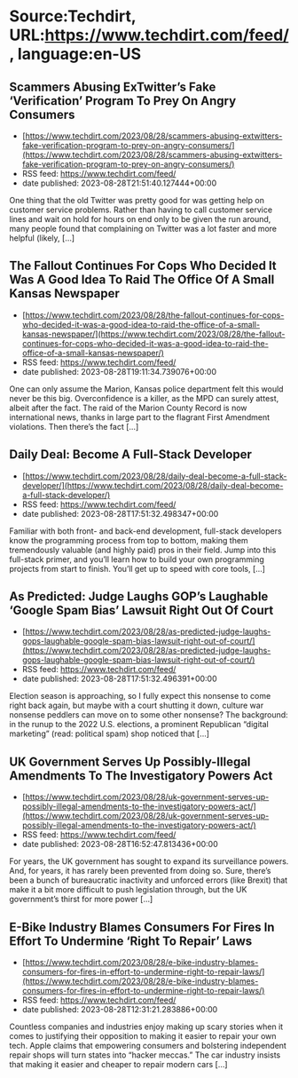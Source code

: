# Source:Techdirt, URL:https://www.techdirt.com/feed/, language:en-US

## Scammers Abusing ExTwitter’s Fake ‘Verification’ Program To Prey On Angry Consumers
 - [https://www.techdirt.com/2023/08/28/scammers-abusing-extwitters-fake-verification-program-to-prey-on-angry-consumers/](https://www.techdirt.com/2023/08/28/scammers-abusing-extwitters-fake-verification-program-to-prey-on-angry-consumers/)
 - RSS feed: https://www.techdirt.com/feed/
 - date published: 2023-08-28T21:51:40.127444+00:00

One thing that the old Twitter was pretty good for was getting help on customer service problems. Rather than having to call customer service lines and wait on hold for hours on end only to be given the run around, many people found that complaining on Twitter was a lot faster and more helpful (likely, [&#8230;]

## The Fallout Continues For Cops Who Decided It Was A Good Idea To Raid The Office Of A Small Kansas Newspaper
 - [https://www.techdirt.com/2023/08/28/the-fallout-continues-for-cops-who-decided-it-was-a-good-idea-to-raid-the-office-of-a-small-kansas-newspaper/](https://www.techdirt.com/2023/08/28/the-fallout-continues-for-cops-who-decided-it-was-a-good-idea-to-raid-the-office-of-a-small-kansas-newspaper/)
 - RSS feed: https://www.techdirt.com/feed/
 - date published: 2023-08-28T19:11:34.739076+00:00

One can only assume the Marion, Kansas police department felt this would never be this big. Overconfidence is a killer, as the MPD can surely attest, albeit after the fact. The raid of the Marion County Record is now international news, thanks in large part to the flagrant First Amendment violations. Then there&#8217;s the fact [&#8230;]

## Daily Deal: Become A Full-Stack Developer
 - [https://www.techdirt.com/2023/08/28/daily-deal-become-a-full-stack-developer/](https://www.techdirt.com/2023/08/28/daily-deal-become-a-full-stack-developer/)
 - RSS feed: https://www.techdirt.com/feed/
 - date published: 2023-08-28T17:51:32.498347+00:00

Familiar with both front- and back-end development, full-stack developers know the programming process from top to bottom, making them tremendously valuable (and highly paid) pros in their field. Jump into this full-stack primer, and you&#8217;ll learn how to build your own programming projects from start to finish. You&#8217;ll get up to speed with core tools, [&#8230;]

## As Predicted: Judge Laughs GOP’s Laughable ‘Google Spam Bias’ Lawsuit Right Out Of Court
 - [https://www.techdirt.com/2023/08/28/as-predicted-judge-laughs-gops-laughable-google-spam-bias-lawsuit-right-out-of-court/](https://www.techdirt.com/2023/08/28/as-predicted-judge-laughs-gops-laughable-google-spam-bias-lawsuit-right-out-of-court/)
 - RSS feed: https://www.techdirt.com/feed/
 - date published: 2023-08-28T17:51:32.496391+00:00

Election season is approaching, so I fully expect this nonsense to come right back again, but maybe with a court shutting it down, culture war nonsense peddlers can move on to some other nonsense? The background: in the runup to the 2022 U.S. elections, a prominent Republican “digital marketing” (read: political spam) shop noticed that [&#8230;]

## UK Government Serves Up Possibly-Illegal Amendments To The Investigatory Powers Act
 - [https://www.techdirt.com/2023/08/28/uk-government-serves-up-possibly-illegal-amendments-to-the-investigatory-powers-act/](https://www.techdirt.com/2023/08/28/uk-government-serves-up-possibly-illegal-amendments-to-the-investigatory-powers-act/)
 - RSS feed: https://www.techdirt.com/feed/
 - date published: 2023-08-28T16:52:47.813436+00:00

For years, the UK government has sought to expand its surveillance powers. And, for years, it has rarely been prevented from doing so. Sure, there&#8217;s been a bunch of bureaucratic inactivity and unforced errors (like Brexit) that make it a bit more difficult to push legislation through, but the UK government&#8217;s thirst for more power [&#8230;]

## E-Bike Industry Blames Consumers For Fires In Effort To Undermine ‘Right To Repair’ Laws
 - [https://www.techdirt.com/2023/08/28/e-bike-industry-blames-consumers-for-fires-in-effort-to-undermine-right-to-repair-laws/](https://www.techdirt.com/2023/08/28/e-bike-industry-blames-consumers-for-fires-in-effort-to-undermine-right-to-repair-laws/)
 - RSS feed: https://www.techdirt.com/feed/
 - date published: 2023-08-28T12:31:21.283886+00:00

Countless companies and industries enjoy making up scary stories when it comes to justifying their opposition to making it easier to repair your own tech. Apple claims that empowering consumers and bolstering independent repair shops will turn states into &#8220;hacker meccas.&#8221; The car industry insists that making it easier and cheaper to repair modern cars [&#8230;]


